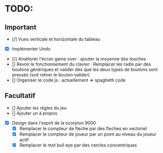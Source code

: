 # TODO:

## Important
* [/] Vues verticale et horizontale du tableau
* [X] Implémenter Undo
* [/] Améliorer l'écran game over : ajouter la moyenne des touches
* [] Revoir le fonctionnement du clavier : Remplacer les radio par des boutons génériques et valider dès que les deux types de boutons sont pressés (soit retirer le bouton valider)
* [] Organiser le code js : actuellement => spaghetti code

## Facultatif
* [] Ajouter les règles du jeu
* [] Ajouter un à propos
* [X] Design dans l'esprit de la scorpion 9000
    * [X] Remplacer le compteur de fleche par des fleches en vectoriel
    * [X] Remplacer le compteur de joueur par un point au niveau du joueur actif
    * [X] Remplacer le mot bull eye par des cercles concentriques
